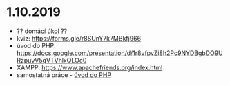 # 1.10.2019
- ?? domácí úkol ??
- kvíz: https://forms.gle/r8SUnY7k7MBkfj966
- úvod do PHP: https://docs.google.com/presentation/d/1r8vfpvZi8h2Pc9NYDBgbDO9URzpuvV5qVTVhlxQLOc0
- XAMPP: https://www.apachefriends.org/index.html
- samostatná práce - [úvod do PHP](ukol-php.md)

